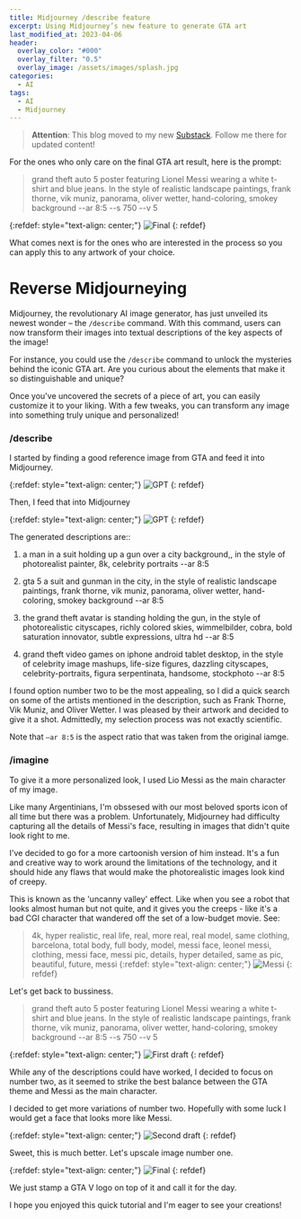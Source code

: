 ```yaml
---
title: Midjourney /describe feature
excerpt: Using Midjourney’s new feature to generate GTA art
last_modified_at: 2023-04-06
header:
  overlay_color: "#000"
  overlay_filter: "0.5"
  overlay_image: /assets/images/splash.jpg
categories:
  - AI
tags:
  - AI
  - Midjourney
---
```


> **Attention**: This blog moved to my new [Substack](https://pablomusumeci.substack.com/). Follow me there for updated content!


For the ones who only care on the final GTA art result, here is the prompt:

> grand theft auto 5 poster featuring Lionel Messi wearing a white t-shirt and blue jeans. In the style of realistic landscape paintings, frank thorne, vik muniz, panorama, oliver wetter, hand-coloring, smokey background --ar 8:5  --s 750 --v 5

{:refdef: style="text-align: center;"}
![Final](/assets/images/midjourney/gta/gta_4.jpg)
{: refdef}

What comes next is for the ones who are interested in the process so you can apply this to any artwork of your choice.

# Reverse Midjourneying

Midjourney, the revolutionary AI image generator, has just unveiled its newest wonder – the `/describe` command. 
With this command, users can now transform their images into textual descriptions of the key aspects of the image!


For instance, you could use the `/describe` command to unlock the mysteries behind the iconic GTA art. 
Are you curious about the elements that make it so distinguishable and unique?

Once you've uncovered the secrets of a piece of art, you can easily customize it to your liking. 
With a few tweaks, you can transform any image into something truly unique and personalized!


### /describe

I started by finding a good reference image from GTA and feed it into Midjourney.

{:refdef: style="text-align: center;"}
![GPT](/assets/images/midjourney/gta/gta_original.jpg)
{: refdef}

Then, I feed that into Midjourney

{:refdef: style="text-align: center;"}
![GPT](/assets/images/midjourney/gta/prompt.jpg)
{: refdef}

The generated descriptions are::

1. a man in a suit holding up a gun over a city background,, in the style of photorealist painter, 8k, celebrity portraits --ar 8:5

2. gta 5 a suit and gunman in the city, in the style of realistic landscape paintings, frank thorne, vik muniz, panorama, oliver wetter, hand-coloring, smokey background --ar 8:5

3. the grand theft avatar is standing holding the gun, in the style of photorealistic cityscapes, richly colored skies, wimmelbilder, cobra, bold saturation innovator, subtle expressions, ultra hd --ar 8:5

4. grand theft video games on iphone android tablet desktop, in the style of celebrity image mashups, life-size figures, dazzling cityscapes, celebrity-portraits, figura serpentinata, handsome, stockphoto --ar 8:5

I found option number two to be the most appealing, so I did a quick search on some of the artists mentioned in the description, such as Frank Thorne, Vik Muniz, and Oliver Wetter. 
I was pleased by their artwork and decided to give it a shot. Admittedly, my selection process was not exactly scientific.

Note that `–ar 8:5` is the aspect ratio that was taken from the original iamge.

### /imagine

To give it a more personalized look, I used Lio Messi as the main character of my image. 

Like many Argentinians, I'm obssesed with our most beloved sports icon of all time but there was a problem.
Unfortunately, Midjourney had difficulty capturing all the details of Messi's face, resulting in images that didn't quite look right to me.

I've decided to go for a more cartoonish version of him instead. It's a fun and creative way to work around the limitations of the technology, and it should hide any flaws that would make the photorealistic images look kind of creepy.

This is known as the 'uncanny valley' effect. Like when you see a robot that looks almost human but not quite, 
and it gives you the creeps - like it's a bad CGI character that wandered off the set of a low-budget movie. See:

> 4k, hyper realistic, real life, real, more real, real model, same clothing, barcelona, total body, full body, model, messi face, leonel messi, clothing, messi face, messi pic, details, hyper detailed, same as pic, beautiful, future, messi
{:refdef: style="text-align: center;"}
![Messi](/assets/images/midjourney/gta/messi_barcelona.jpg)
{: refdef}

Let's get back to bussiness.

> grand theft auto 5 poster featuring Lionel Messi wearing a white t-shirt and blue jeans. In the style of realistic landscape paintings, frank thorne, vik muniz, panorama, oliver wetter, hand-coloring, smokey background --ar 8:5  --s 750 --v 5

{:refdef: style="text-align: center;"}
![First draft](/assets/images/midjourney/gta/gta_1.jpg)
{: refdef}

While any of the descriptions could have worked, I decided to focus on number two, as it seemed to strike the best balance between the GTA theme and Messi as the main character.

I decided to get more variations of number two. Hopefully with some luck I would get a face that looks more like Messi.

{:refdef: style="text-align: center;"}
![Second draft](/assets/images/midjourney/gta/gta_2.jpg)
{: refdef}


Sweet, this is much better. Let's upscale image number one.

{:refdef: style="text-align: center;"}
![Final](/assets/images/midjourney/gta/gta_3.jpg)
{: refdef}


We just stamp a GTA V logo on top of it and call it for the day. 

I hope you enjoyed this quick tutorial and I'm eager to see your creations!

